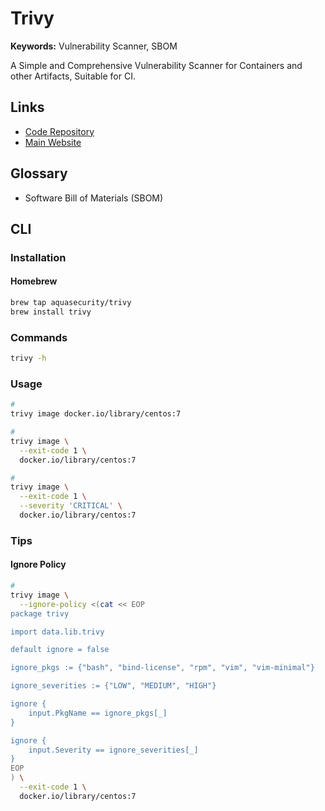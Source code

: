 # Trivy

**Keywords:** Vulnerability Scanner, SBOM

A Simple and Comprehensive Vulnerability Scanner for Containers and other Artifacts, Suitable for CI.

## Links

- [Code Repository](https://github.com/aquasecurity/trivy)
- [Main Website](https://trivy.dev/)

## Glossary

- Software Bill of Materials (SBOM)

## CLI

### Installation

#### Homebrew

```sh
brew tap aquasecurity/trivy
brew install trivy
```

### Commands

```sh
trivy -h
```

### Usage

```sh
#
trivy image docker.io/library/centos:7

#
trivy image \
  --exit-code 1 \
  docker.io/library/centos:7

#
trivy image \
  --exit-code 1 \
  --severity 'CRITICAL' \
  docker.io/library/centos:7
```

### Tips

#### Ignore Policy

```sh
#
trivy image \
  --ignore-policy <(cat << EOP
package trivy

import data.lib.trivy

default ignore = false

ignore_pkgs := {"bash", "bind-license", "rpm", "vim", "vim-minimal"}

ignore_severities := {"LOW", "MEDIUM", "HIGH"}

ignore {
	input.PkgName == ignore_pkgs[_]
}

ignore {
	input.Severity == ignore_severities[_]
}
EOP
) \
  --exit-code 1 \
  docker.io/library/centos:7
```
